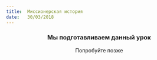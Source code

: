 ```yaml
---
title:  Миссионерская история
date:   30/03/2018
---
```


### <center>Мы подготавливаем данный урок</center>
<center>Попробуйте позже</center>